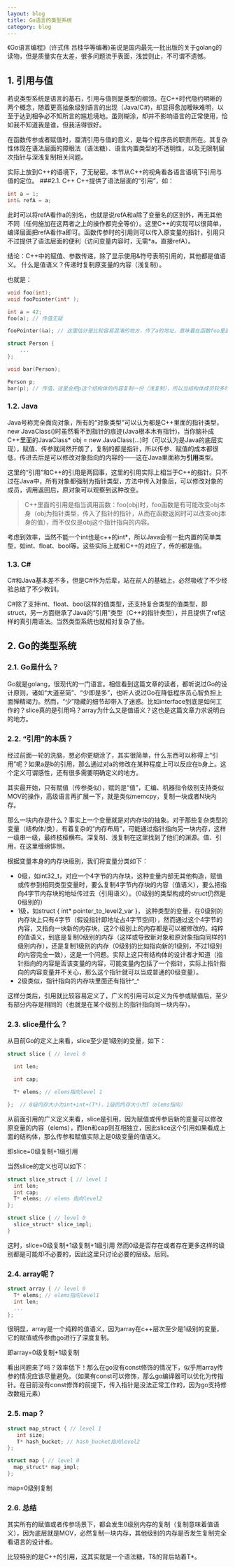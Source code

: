 ```yaml
---
layout: blog
title: Go语言的类型系统
category: blog
---
```

《Go语言编程》(许式伟 吕桂华等编著)虽说是国内最先一批出版的关于golang的读物，但是质量实在太差，很多问题流于表面，浅尝则止，不可谓不遗憾。

## 1. 引用与值

若说类型系统是语言的基石，引用与值则是类型的纲领。在C++时代隐约明晰的两个概念，随着更高抽象级别语言的出现（Java/C#)，却显得愈加暧昧难明，以至于达到相争必不知所言的尴尬境地。虽则糊涂，却并不影响语言的正常使用，恰如我不知道我是谁，但我活得很好。

在函数传参或者赋值时，厘清引用与值的意义，是每个程序员的职责所在。其复杂性体现在语法层面的障眼法（语法糖）、语言内置类型的不透明性，以及无限制层次指针与深浅复制相关问题。

实际上放到C++的语境下，了无秘密。本节从C++的视角看各语言语境下引用与值的定位。
###2.1. C++
C++提供了语法层面的“引用”，如：

```C++
int a = 1;
int& refA = a;
```

此时可以将refA看作a的别名，也就是说refA和a除了变量名的区别外，再无其他不同（任何施加在这两者之上的操作都完全等价）。这里C++的实现可以很简单，编译层面把refA看作a即可。函数传参时的引用则可以传入原变量的指针，引用只不过提供了语法层面的便利（访问变量内容时，无需*a，直接refA）。

结论：C++中的赋值、参数传递，除了显示使用&符号表明引用的，其他都是值语义。 什么是值语义？传递时复制原变量的内容（浅复制）。

也就是：

```C++
void foo(int);
void fooPointer(int* );

int a = 42;
foo(a); // 传值无疑

fooPointer(&a); // 这里估计是比较容易混淆的地方，传了a的地址，意味着在函数foo里面可以修改a的值，那么应该叫引用？错，仍然是传值，对于类型int*，这里传参复制了int*类型的指（地址）

struct Person {
    ...
};

void bar(Person);

Person p;
bar(p); // 传值，这里会把p这个结构体的内容复制一份（浅复制），所以当结构体成员较多时，开销是比较大的，可以优化为const Person&，这样转为引用语义就无需复制了（编译器层面传指针实现，只有指针复制的开销）
```

### 1.2. Java

Java号称完全面向对象，所有的“对象类型”可以认为都是C++里面的指针类型，new JavaClass()时虽然看不到指针的痕迹(Java根本木有指针)，当你脑补成C++里面的JavaClass* obj = new JavaClass(...)时（可以认为是Java的底层实现），赋值、传参就阔然开朗了，复制的都是指针，所以传参、赋值的成本都很低，传进去后是可以修改对象指向的内容的——这在Java里面称为**引用**类型。

这里的“引用”和C++的引用是两回事，这里的引用实际上相当于C++的指针。只不过在Java中，所有对象都强制为指针类型，方法中传入对象后，可以修改对象的成员，调用返回后，原对象可以观察到这种改变。

> C++里面的引用是指当调用函数：foo(obj)时，foo函数是有可能改变obj本身（obj为指针类型，传入了指针的指针，从而在函数返回时可以改变obj本身的值），而不仅仅是obj这个指针指向的内容。

考虑到效率，当然不能一个int也是c++的int*，所以Java会有一批内置的简单类型，如int、float、bool等。这些实际上就和C++的对应了，传的都是值。

### 1.3. C#

C#和Java基本差不多，但是C#作为后辈，站在前人的基础上，必然吸收了不少经验总结了不少教训。

C#除了支持int、float、bool这样的值类型，还支持复合类型的值类型，即struct，另一方面继承了Java的“引用”类型（C++的指针类型），并且提供了ref这样的真引用语法。当然类型系统也就相对复杂了些。

## 2. Go的类型系统

### 2.1. Go是什么？

Go就是golang，很现代的一门语言。相信看到这篇文章的读者，都听说过Go的设计原则，诸如“大道至简”、“少即是多”，也听人说过Go在降低程序员心智负担上面殚精竭力。然而，“少”隐藏的细节却带入了迷惑。比如interface到底是如何工作的？slice真的是引用吗？array为什么又是值语义？这也是这篇文章力求说明白的地方。

### 2.2. “引用”的本质？

经过前面一轮的洗脑，想必你更糊涂了，其实很简单，什么东西可以称得上“引用”呢？如果a是b的引用，那么通过对a的修改在某种程度上可以反应在b身上。这个定义可谓感性，还有很多需要明确定义的地方。

其实最开始，只有赋值（传参类似），赋的是“值”，汇编、机器指令级别支持类似MOV的操作，高级语言再扩展一下，就是类似memcpy，复制一块或者N块内存。

那么一块内存是什么？事实上一个变量就是对内存块的抽象。对于那些复杂类型的变量（结构体/类），有着复杂的“内存布局”，可能通过指针指向另一块内存，这样一级串一级，最终枝桠横布。深复制、浅复制在这里找到了他们的渊源。值、引用，在这里缠绵悱恻。

根据变量本身的内存块级别，我们将变量分类如下：

 - 0级，如int32_t，对应一个4字节的内存块，这种变量内部无其他构造，赋值或传参到相同类型变量时，要么复制4字节内存块的内容（值语义），要么把指向4字节内存块的地址传过去（引用语义）。（0级别的类型构成的struct仍然是0级别的）
 - 1级，如struct { int* pointer_to_level2_var }， 这种类型的变量，在0级别的内存块上只有4字节（假设指针即地址占4字节空间），然而通过这个4字节的内容，又指向一块新的内存块，这2个级别上的内存都是可以被修改的。纯粹的值语义，到底是复制0级别的内存（这样或导致新对象和原对象指向同样的1级别内存），还是复制1级别的内存（0级别的比如指向新的1级别，不过1级别的内容完全一致），这是一个问题。实际上这只有结构体的设计者才知道（指针指向的内容是否该变量的内容，可能变量内包括了一个指针，实际上指针指向的内容变量并不关心，那么这个指针就可以当成普通的0级变量）。
 - 2级类似，指针指向的内存块里面还有指针^_^
 
 这样分类后，引用就比较容易定义了，广义的引用可以定义为传参或赋值后，至少有部分内存是相同的（也就是在某个级别上的指针指向同一块内存）。
 
### 2.3. slice是什么？

从目前Go的定义上来看，slice至少是1级别的变量，如下：

```C++
struct slice { // level 0

  int len;

  int cap;

  T* elems; // elems指向level 1

};  // 0级内存大小为int+int+(T*)，1级的内存大小为T（elems指向）
```
 从前面引用的广义定义来看，slice是引用，因为赋值或传参后新的变量可以修改原变量的内容（elems），而len和cap则互相独立，因此slice这个引用如果看成上面的结构体，那么传参和赋值实际上是0级变量的值语义。
 
即slice=0级复制+1级引用

当然slice的定义也可以如下：

```C++
struct slice_struct { // level 1
  int len;
  int cap;
  T* elems; // elems 指向level2
};

struct slice { // level 0
  slice_struct* slice_impl;
}
```

这时，slice=0级复制+1级复制+1级引用
然而0级是否存在或者存在更多这样的级别都是可能却不必要的，因此这里只讨论必要的层级。后同。
 
### 2.4. array呢？

```C++
struct array { // level 0
  T* elems; // elems指向level1
  int len;
  ...
};
```

很明显，array是一个纯粹的值语义，因为array在c++层次至少是1级别的变量，它的赋值或传参由go进行了深度复制。

即array=0级复制+1级复制

看出问题来了吗？效率低下！那么在go没有const修饰的情况下，似乎用array传参的情况应该尽量避免。（如果有const可以修饰，那么go编译器可以优化为传指针。在目前没有const修饰的前提下，传入指针是没法正常工作的，因为go支持修改数组元素）

### 2.5. map？

```C++
struct map_struct { // level 1
   int size;
   T* hash_bucket; // hash_bucket指向level2
};

struct map { // level 0
  map_struct* map_impl;
};
```

map=0级别复制

### 2.6. 总结

其实所有的赋值或者传参场景下，都会发生0级别内存的复制（复制意味着值语义），因为底层就是MOV，必然复制一块内存，其他级别的内存是否发生复制完全看语言的设计者。

比较特别的是C++的引用，这其实就是一个语法糖，T&的背后站着T*。
